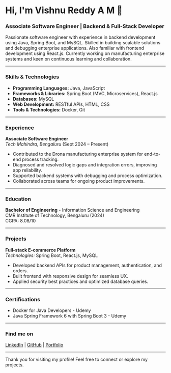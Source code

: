 # Hi, I'm Vishnu Reddy A M 👋

### Associate Software Engineer | Backend & Full-Stack Developer

Passionate software engineer with experience in backend development using Java, Spring Boot, and MySQL. Skilled in building scalable solutions and debugging enterprise applications. Also familiar with frontend development using React.js. Currently working on manufacturing enterprise systems and keen on continuous learning and collaboration.

---

### Skills & Technologies

- **Programming Languages:** Java, JavaScript  
- **Frameworks & Libraries:** Spring Boot (MVC, Microservices), React.js  
- **Databases:** MySQL  
- **Web Development:** RESTful APIs, HTML, CSS  
- **Tools & Technologies:** Docker, Git  

---

### Experience

**Associate Software Engineer**  
*Tech Mahindra, Bengaluru* (Sept 2024 – Present)  
- Contributed to the Drona manufacturing enterprise system for end-to-end process tracking.  
- Diagnosed and resolved logic gaps and integration errors, improving app reliability.  
- Supported backend systems with debugging and process optimization.  
- Collaborated across teams for ongoing product improvements.

---

### Education

**Bachelor of Engineering** - Information Science and Engineering  
CMR Institute of Technology, Bengaluru (2024)  
CGPA: 8.08/10  

---

### Projects

**Full-stack E-commerce Platform**  
*Technologies:* Spring Boot, React.js, MySQL  
- Developed backend APIs for product management, authentication, and orders.  
- Built frontend with responsive design for seamless UX.  
- Applied security best practices and optimized database queries.

---

### Certifications

- Docker for Java Developers - Udemy  
- Java Spring Framework 6 with Spring Boot 3 - Udemy  

---

### Find me on

[LinkedIn](https://www.linkedin.com/in/vishnu-reddy-a-m-333971308/) | [GitHub](https://github.com/iamvishnu12) | [Portfolio](https://iamvishnu12.github.io/portfolio/)

---

Thank you for visiting my profile! Feel free to connect or explore my projects.
